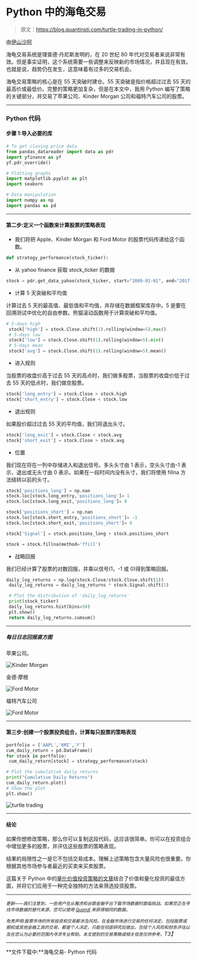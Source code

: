 # Python 中的海龟交易

> 原文：<https://blog.quantinsti.com/turtle-trading-in-python/>

由[伊山沙阿](https://www.linkedin.com/in/ishan-shah-18393828/)

海龟交易系统是理查德·丹尼斯发明的，在 20 世纪 80 年代对交易者来说非常有效。但是事实证明，这个系统需要一些调整来反映新的市场情况，并且现在有效。也就是说，趋势仍在发生，这意味着有过多的交易机会。

海龟交易策略的核心是在 55 天突破时建仓。55 天突破是指价格超过过去 55 天的最高价或最低价。完整的策略更加复杂，但是在本文中，我用 Python 编写了策略的关键部分，并交易了苹果公司、Kinder Morgan 公司和福特汽车公司的股票。

* * *

### **Python 代码**

#### 步骤 1:导入必要的库

```py
# To get closing price data 
from pandas_datareader import data as pdr 
import yfinance as yf 
yf.pdr_override() 

# Plotting graphs 
import matplotlib.pyplot as plt 
import seaborn 

# Data manipulation 
import numpy as np 
import pandas as pd
```

* * *

#### 第二步:定义一个函数来计算股票的策略表现

*   我们将把 Apple、Kinder Morgan 和 Ford Motor 的股票代码传递给这个函数。

```py
def strategy_performance(stock_ticker):
```

*   从 yahoo finance 获取 stock_ticker 的数据

```py
stock = pdr.get_data_yahoo(stock_ticker, start="2009-01-01", end="2017-10-01")
```

*   计算 5 天突破和平均值

计算过去 5 天的最高值、最低值和平均值，并存储在数据框架库存中。5 是要在回溯测试中优化的自由参数。熊猫滚动函数用于计算突破和平均值。

```py
# 5-days high
 stock['high'] = stock.Close.shift(1).rolling(window=5).max()
 # 5-days low
 stock['low'] = stock.Close.shift(1).rolling(window=5).min()
 # 5-days mean
 stock['avg'] = stock.Close.shift(1).rolling(window=5).mean()
```

*   进入规则

当股票的收盘价高于过去 55 天的高点时，我们做多股票，当股票的收盘价低于过去 55 天的低点时，我们做空股票。

```py
stock['long_entry'] = stock.Close > stock.high
stock['short_entry'] = stock.Close < stock.low
```

*   退出规则

如果股价超过过去 55 天的平均值，我们将退出头寸。

```py
stock['long_exit'] = stock.Close < stock.avg
stock['short_exit'] = stock.Close > stock.avg
```

*   位置

我们现在将在一列中存储进入和退出信号。多头头寸由 1 表示，空头头寸由-1 表示，退出或无头寸由 0 表示。如果在一段时间内没有头寸，我们将使用 fillna 方法结转以前的头寸。

```py
stock['positions_long'] = np.nan 
stock.loc[stock.long_entry,'positions_long']= 1 
stock.loc[stock.long_exit,'positions_long']= 0 

stock['positions_short'] = np.nan 
stock.loc[stock.short_entry,'positions_short']= -1 
stock.loc[stock.short_exit,'positions_short']= 0 

stock['Signal'] = stock.positions_long + stock.positions_short 

stock = stock.fillna(method='ffill')
```

*   战略回报

我们已经计算了股票的对数回报，并乘以信号(1，-1 或 0)得到策略回报。

```py
daily_log_returns = np.log(stock.Close/stock.Close.shift(1)) 
 daily_log_returns = daily_log_returns * stock.Signal.shift(1) 

 # Plot the distribution of 'daily_log_returns' 
 print(stock_ticker)
 daily_log_returns.hist(bins=50) 
 plt.show() 
 return daily_log_returns.cumsum()
```

* * *

##### 每日日志回报直方图

苹果公司。

![Kinder Morgan](img/3ff4ef9aa768208e9dc34eb3c037527f.png)

金德·摩根

![Ford Motor](img/95c8c4164806d9012e723bd331f06c1d.png)

福特汽车公司

![Ford Motor](img/10ae2f187ea9afcc32884adbf49c5f3a.png)

* * *

#### 第三步:创建一个股票投资组合，计算每只股票的策略表现

```py
portfolio = ['AAPL','KMI','F'] 
cum_daily_return = pd.DataFrame() 
for stock in portfolio: 
 cum_daily_return[stock] = strategy_performance(stock)

# Plot the cumulative daily returns 
print("Cumulative Daily Returns")
cum_daily_return.plot() 
# Show the plot 
plt.show()
```

![turtle trading](img/5ec15f05bba97073a45619d04b87ee7c.png)

* * *

#### **结论**

如果你想修改策略，那么你可以复制这段代码，这应该很简单。你可以在投资组合中增加更多的股票，并评估这些股票的策略表现。

结果的局限性之一是它不包括交易成本。理解上述策略包含大量风险也很重要。你根据其他市场参与者最近的买卖来买卖股票。

这篇关于 Python 中的[量化价值投资策略的文章](https://blog.quantinsti.com/quantitative-value-investing-strategy-python/ "Permalink to Quantitative Value Investing Strategy In Python")结合了价值和量化投资的最佳方面，并将它们应用于一种完全独特的方法来筛选投资股票。

* * *

*<small>更新——我们注意到，一些用户在从雅虎和谷歌金融平台下载市场数据时面临挑战。如果您正在寻找市场数据的替代来源，您可以使用 [Quandl](https://www.quandl.com/) 来获得相同的数据。</small>*

*<small>免责声明:股票市场的所有投资和交易都涉及风险。在金融市场进行交易的任何决定，包括股票或期权或其他金融工具的交易，都是个人决定，只能在彻底研究后做出，包括个人风险和财务评估以及在您认为必要的范围内寻求专业帮助。本文提到的交易策略或相关信息仅供参考。</small>T3】*

* * *

**文件下载中:**海龟交易- Python 代码